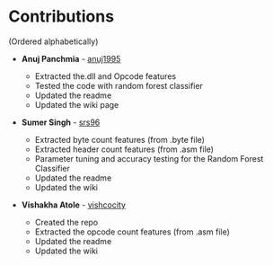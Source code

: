 # Contributions
(Ordered alphabetically)

- **Anuj Panchmia** - [anuj1995](https://github.com/anuj1995)
    
    - Extracted the.dll and Opcode features
    - Tested the code with random forest classifier 
    - Updated the readme
    - Updated the wiki page

- **Sumer Singh** - [srs96](https://github.com/srs96)

   - Extracted byte count features (from .byte file)
   - Extracted header count features (from .asm file)
   - Parameter tuning and accuracy testing for the Random Forest Classifier
   - Updated the readme
   - Updated the wiki

- **Vishakha Atole** - [vishcocity](https://github.com/vishcocity)

   - Created the repo
   - Extracted the opcode count features (from .asm file)
   - Updated the readme
   - Updated the wiki

